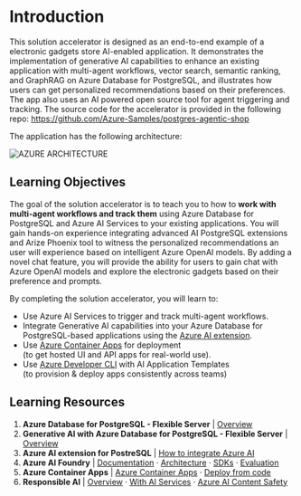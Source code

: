# Introduction

This solution accelerator is designed as an end-to-end example of a electronic gadgets store AI-enabled application. It demonstrates the implementation of generative AI capabilities to enhance an existing application with multi-agent workflows, vector search, semantic ranking, and GraphRAG on Azure Database for PostgreSQL, and illustrates how users can get personalized recommendations based on their preferences. The app also uses an AI powered open source tool for agent triggering and tracking. The source code for the accelerator is provided in the following repo: https://github.com/Azure-Samples/postgres-agentic-shop

The application has the following architecture:

![AZURE ARCHITECTURE](https://github.com/user-attachments/assets/5b01c4f0-37fa-428b-82f0-6f4ec4440935)

## Learning Objectives

The goal of the solution accelerator is to teach you to how to **work with multi-agent workflows and track them** using Azure Database for PostgreSQL and Azure AI Services to your existing applications. You will gain hands-on experience integrating advanced AI PostgreSQL extensions and Arize Phoenix tool to witness the personalized recommendations an user will experience based on intelligent Azure OpenAI models. By adding a novel chat feature, you will provide the ability for users to gain chat with Azure OpenAI models and explore the electronic gadgets based on their preference and prompts.

By completing the solution accelerator, you will learn to:

- Use Azure AI Services to trigger and track multi-agent workflows.
- Integrate Generative AI capabilities into your Azure Database for PostgreSQL-based applications using the [Azure AI extension](https://learn.microsoft.com/azure/postgresql/flexible-server/how-to-integrate-azure-ai).
- Use [Azure Container Apps](https://aka.ms/azcontainerapps) for deployment <br/> (to get hosted UI and API apps for real-world use).
- Use [Azure Developer CLI](https://aka.ms/azd) with AI Application Templates <br/> (to provision & deploy apps consistently across teams)

## Learning Resources

1. **Azure Database for PostgreSQL - Flexible Server** | [Overview](https://learn.microsoft.com/azure/postgresql/flexible-server/service-overview)
2. **Generative AI with Azure Database for PostgreSQL - Flexible Server** | [Overview](https://learn.microsoft.com/azure/postgresql/flexible-server/generative-ai-overview)
3. **Azure AI extension for PostreSQL** | [How to integrate Azure AI](https://learn.microsoft.com/azure/postgresql/flexible-server/generative-ai-azure-overview)
4. **Azure AI Foundry**  | [Documentation](https://learn.microsoft.com/azure/ai-studio/) · [Architecture](https://learn.microsoft.com/azure/ai-studio/concepts/architecture) · [SDKs](https://learn.microsoft.com/azure/ai-studio/how-to/develop/sdk-overview) ·  [Evaluation](https://learn.microsoft.com/azure/ai-studio/how-to/evaluate-generative-ai-app)
5. **Azure Container Apps**  | [Azure Container Apps](https://learn.microsoft.com/azure/container-apps/) · [Deploy from code](https://learn.microsoft.com/azure/container-apps/quickstart-repo-to-cloud?tabs=bash%2Ccsharp&pivots=with-dockerfile)
6. **Responsible AI**  | [Overview](https://www.microsoft.com/ai/responsible-ai) · [With AI Services](https://learn.microsoft.com/azure/ai-services/responsible-use-of-ai-overview?context=%2Fazure%2Fai-studio%2Fcontext%2Fcontext) · [Azure AI Content Safety](https://learn.microsoft.com/azure/ai-services/content-safety/)